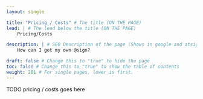 ```yaml
---
layout: single

title: "Pricing / Costs" # The title (ON THE PAGE)
lead: | # The lead below the title (ON THE PAGE)
    Pricing/Costs

description: | # SEO Description of the page (Shows in google and atsign.dev search)
    How can I get my own @sign?

draft: false # Change this to "true" to hide the page
toc: false # Change this to "true" to show the table of contents
weight: 201 # For single pages, lower is first.
---
```


TODO pricing / costs goes here
